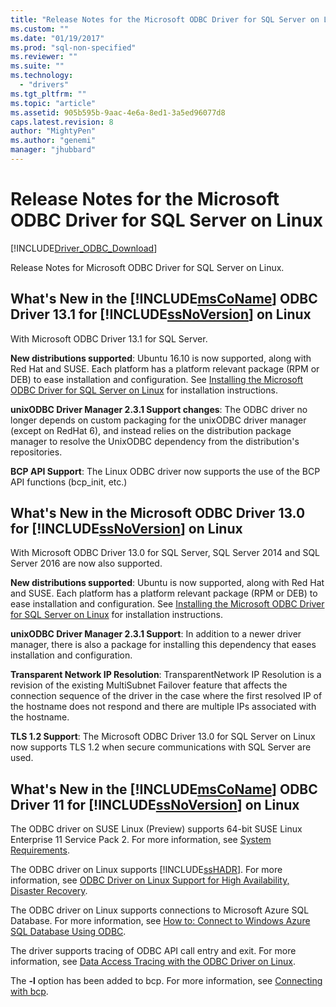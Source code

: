 ```yaml
---
title: "Release Notes for the Microsoft ODBC Driver for SQL Server on Linux | Microsoft Docs"
ms.custom: ""
ms.date: "01/19/2017"
ms.prod: "sql-non-specified"
ms.reviewer: ""
ms.suite: ""
ms.technology: 
  - "drivers"
ms.tgt_pltfrm: ""
ms.topic: "article"
ms.assetid: 905b595b-9aac-4e6a-8ed1-3a5ed96077d8
caps.latest.revision: 8
author: "MightyPen"
ms.author: "genemi"
manager: "jhubbard"
---
```

# Release Notes for the Microsoft ODBC Driver for SQL Server on Linux
[!INCLUDE[Driver_ODBC_Download](../../../includes/driver_odbc_download.md)]

Release Notes for Microsoft ODBC Driver for SQL Server on Linux.  
  
## What's New in the [!INCLUDE[msCoName](../../../includes/msconame_md.md)] ODBC Driver 13.1 for [!INCLUDE[ssNoVersion](../../../includes/ssnoversion_md.md)] on Linux  
With Microsoft ODBC Driver 13.1 for SQL Server.  
  
**New distributions supported**:
Ubuntu 16.10 is now supported, along with Red Hat and SUSE. Each platform has a platform relevant package (RPM or DEB) to ease installation and configuration.  See [Installing the Microsoft ODBC Driver for SQL Server on Linux](../../../connect/odbc/linux/installing-the-microsoft-odbc-driver-for-sql-server-on-linux.md) for installation instructions.
  
**unixODBC Driver Manager 2.3.1 Support changes**: The ODBC driver no longer depends on custom packaging for the unixODBC driver manager (except on RedHat 6), and instead relies on the distribution package manager to resolve the UnixODBC dependency from the distribution's repositories.

**BCP API Support**: The Linux ODBC driver now supports the use of the BCP API functions (bcp_init, etc.)

## What's New in the Microsoft ODBC Driver 13.0 for [!INCLUDE[ssNoVersion](../../../includes/ssnoversion_md.md)] on Linux  
With Microsoft ODBC Driver 13.0 for SQL Server, SQL Server 2014 and SQL Server 2016 are now also supported.  
  
**New distributions supported**:
Ubuntu is now supported, along with Red Hat and SUSE. Each platform has a platform relevant package (RPM or DEB) to ease installation and configuration.  See [Installing the Microsoft ODBC Driver for SQL Server on Linux](../../../connect/odbc/linux/installing-the-microsoft-odbc-driver-for-sql-server-on-linux.md) for installation instructions.
  
**unixODBC Driver Manager 2.3.1 Support**: In addition to a newer driver manager, there is also a package for installing this dependency that eases installation and configuration.  

**Transparent Network IP Resolution**: TransparentNetwork IP Resolution is a revision of the existing MultiSubnet Failover feature that affects the connection sequence of the driver in the case where the first resolved IP of the hostname does not respond and there are multiple IPs associated with the hostname.

**TLS 1.2 Support**: The Microsoft ODBC Driver 13.0 for SQL Server on Linux now supports TLS 1.2 when secure communications with SQL Server are used.
  
## What's New in the [!INCLUDE[msCoName](../../../includes/msconame_md.md)] ODBC Driver 11 for [!INCLUDE[ssNoVersion](../../../includes/ssnoversion_md.md)] on Linux  
The ODBC driver on SUSE Linux (Preview) supports 64-bit SUSE Linux Enterprise 11 Service Pack 2. For more information, see [System Requirements](../../../connect/odbc/linux/system-requirements.md).  
  
The ODBC driver on Linux supports [!INCLUDE[ssHADR](../../../includes/sshadr_md.md)]. For more information, see [ODBC Driver on Linux Support for High Availability, Disaster Recovery](../../../connect/odbc/linux/odbc-driver-on-linux-support-for-high-availability-disaster-recovery.md).  
  
The ODBC driver on Linux supports connections to Microsoft Azure SQL Database. For more information, see [How to: Connect to Windows Azure SQL Database Using ODBC](http://msdn.microsoft.com/library/hh974312.aspx).  
  
The driver supports tracing of ODBC API call entry and exit. For more information, see [Data Access Tracing with the ODBC Driver on Linux](../../../connect/odbc/linux/data-access-tracing-with-the-odbc-driver-on-linux.md).  
  
The **-l** option has been added to bcp. For more information, see [Connecting with bcp](../../../connect/odbc/linux/connecting-with-bcp.md).  
  
